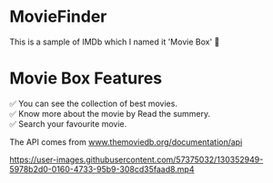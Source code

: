 # MovieFinder

This is a sample of IMDb which I named it 'Movie Box' 🎥

# Movie Box Features

✅ You can see the collection of best movies.
<br/>
✅ Know more about the movie by Read the summery.
<br/>
✅ Search your favourite movie.

The API comes from www.themoviedb.org/documentation/api

https://user-images.githubusercontent.com/57375032/130352949-5978b2d0-0160-4733-95b9-308cd35faad8.mp4
